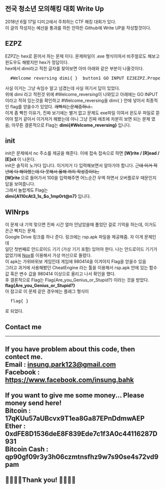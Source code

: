 ## 전국 청소년 모의해킹 대회 Write Up 
2018년 6월 17일 디미고에서 주최하는 CTF 해킹 대회가 있다. </br>
이 글의 작성자는 예선을 통과를 하든 안하든 Github에 Write UP을 작성할것이다. 

## EZPZ
EZPZ는 hex로 뜯어서 하는 문제 이다. 문제파일이 .exe 형식이여서 비주얼로도 해보고 윈도우도 해봤지만 hex가 정답이다. </br>
hex에서 dimi라고 적힌 글자를 찾아보면 아마 아래와 같은 부분이 나올것이다. </br>
<pre>
  #Welcome_reversing dimi{ }  button1 GO INPUT EZ3EZPZ.Properties.Resources
</pre>
사실 이거는 그냥 속임수 알고 넘겼는데 사실 여기서 답이 있었다. </br>
위에 dimi 라고 적힌것 위에 #Welcome_reversing이 나와있고 아래에는 GO INPUT 이라고 적혀 있는것을 확인하고 #Welcome_reversing을 dimi{ } 안에 넣어서 최종적인 flag를 얻을수가 있었다. ~~개빡치는문제중하나..~~ </br>
이게 좀 빡친 이유가, 진짜 보기에는 별거 없고 문제도 exe파일 이여서 윈도우 파일로 뜯어야 할거 같아서 이거저거 해봤는데 아니 그냥 진짜 애초에 차분히 보면 되는 문제 였음; 아무튼 결론적으로 Flag는 <strong> dimi{#Welcome_reversing} </strong> 입니다.

## init
init은 문제에서 nc 주소를 제공을 해준다. 이에 접속 접속으로 하면 <strong> [W]rite / [R]ead / [E]xit </strong> 이 나온다. </br>
init은 솔직히 노가다 입니다. 이거저거 다 입력해보면서 알아가야 합니다. ~~근데 이거 작년에 다 해야했는데 다 못해서 올해 까지 작성중이다;;~~ </br>
<strong> [W]rite </strong> 으로 들어가서 100을 입력해주면 어느순간 우엑 하면서 오버플로우 때문인지 답을 보여줍니다. </br>
그래서 놀랍게도 Flag는 </br>
<strong> dimi{A110cAt3_1s_$o_1mp0rt@n7} </strong> 입니다. </br>

## WINrps
이 문제 내 기억 맞으면 진짜 시간 얼마 안남았을때 풀었던 걸로 기억을 하는데, 이거도 은근 빡치는 문제. </br>
Google Drive 링크를 하나 준다. 링크에는 rsp.apk 파일을 제공해줌. 자 이게 문제인데 </br>
일단 첫번째로 안드로이드 기기 (가상 기기 포함) 있어야 한다. 나는 안드로이드 기기가 없었기에 <a href="https://kr.bignox.com/">Nox</a>를 이용해서 가상 머신으로 돌렸다. </br>
이 apk는 가위바위보 게임인데 게임에 980414을 이겨야지 Flag을 얻을수 있음 </br>
그러고 과거에 사용해봤던 CheatEngine 라는 툴을 이용해서 rsp.apk 안에 있는 함수 값 혹은 변수 값을 980414 이상으로 올리고 나서 확인을 했다. </br>
후 결론적으로 Flag는 Flag{Are_you_Genius_or_Stupid?} 이라는 것을 받았다. </br>
<strong> flag{Are_you_Genius_or_Stupid?} </strong> </br>
아 참고로 이 문제 같은 경우에는 플래그 형식이 
<pre>
  flag{ }
</pre> 
로 되었다. 


## Contact me
----------------------------------------
If you have problem about this code, then contect me. </br>
Email : insung.park123@gmail.com </br>
Facebook : https://www.facebook.com/insung.bahk </br>
</br>
If you want to give me some money... Please money send here! </br>
Bitcoin : 17qKUu57aUBcvx9T1ea8Ga87EPnDdmwAEP </br>
Ether : 0xdFE8D1536deE8F839Ede7c1f3A0c44116287D931  
Bitcoin Cash : qp90gf09r3y3h06czmtnsfhz9w7s90se4s72vd9pam </br> 
</br>
🙇‍♀️👾🤩Thank you! 🤩👾🙇‍♂️ 
----------------------------------------
